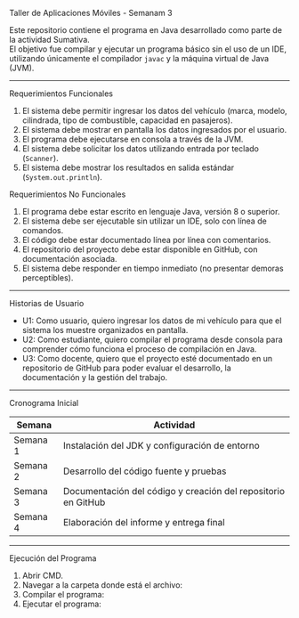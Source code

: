 Taller de Aplicaciones Móviles - Semanam 3  

Este repositorio contiene el programa en Java desarrollado como parte de la actividad Sumativa.  
El objetivo fue compilar y ejecutar un programa básico sin el uso de un IDE, utilizando únicamente el compilador `javac` y la máquina virtual de Java (JVM).  

---

Requerimientos Funcionales
1. El sistema debe permitir ingresar los datos del vehículo (marca, modelo, cilindrada, tipo de combustible, capacidad en pasajeros).  
2. El sistema debe mostrar en pantalla los datos ingresados por el usuario.  
3. El programa debe ejecutarse en consola a través de la JVM.  
4. El sistema debe solicitar los datos utilizando entrada por teclado (`Scanner`).  
5. El sistema debe mostrar los resultados en salida estándar (`System.out.println`).  

 Requerimientos No Funcionales
1. El programa debe estar escrito en lenguaje Java, versión 8 o superior.  
2. El sistema debe ser ejecutable sin utilizar un IDE, solo con línea de comandos.  
3. El código debe estar documentado línea por línea con comentarios.  
4. El repositorio del proyecto debe estar disponible en GitHub, con documentación asociada.  
5. El sistema debe responder en tiempo inmediato (no presentar demoras perceptibles).  

---

Historias de Usuario
- U1: Como usuario, quiero ingresar los datos de mi vehículo para que el sistema los muestre organizados en pantalla.  
- U2: Como estudiante, quiero compilar el programa desde consola para comprender cómo funciona el proceso de compilación en Java.  
- U3: Como docente, quiero que el proyecto esté documentado en un repositorio de GitHub para poder evaluar el desarrollo, la documentación y la gestión del trabajo.  

---

Cronograma Inicial

| Semana | Actividad |
|--------|-----------|
| Semana 1 | Instalación del JDK y configuración de entorno |
| Semana 2 | Desarrollo del código fuente y pruebas |
| Semana 3 | Documentación del código y creación del repositorio en GitHub |
| Semana 4 | Elaboración del informe y entrega final |

---

Ejecución del Programa
1. Abrir CMD.  
2. Navegar a la carpeta donde está el archivo:
3. Compilar el programa:
4. Ejecutar el programa:  


   
